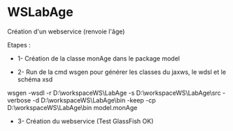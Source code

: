 # WSLabAge
Création d'un webservice (renvoie l'âge)

Etapes : 

- 1- Création de la classe monAge dans le package model

- 2- Run de la cmd wsgen pour générer les classes du jaxws, le wdsl et le schéma xsd

wsgen -wsdl -r D:\workspaceWS\LabAge -s D:\workspaceWS\LabAge\src -verbose -d D:\workspaceWS\LabAge\bin -keep -cp D:\workspaceWS\LabAge\bin model.monAge

- 3- Création du webservice (Test GlassFish OK)
